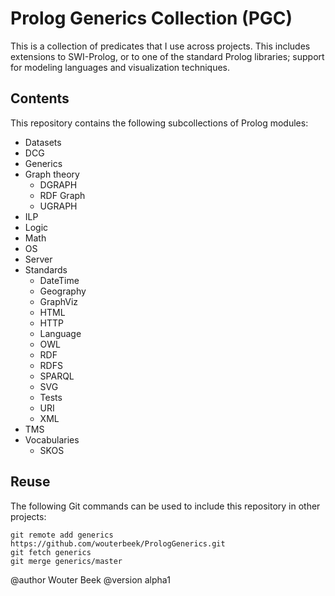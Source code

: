# Prolog Generics Collection (PGC)

This is a collection of predicates that I use across projects.
This includes extensions to SWI-Prolog,
or to one of the standard Prolog libraries;
support for modeling languages and visualization techniques.

## Contents

This repository contains the following subcollections of Prolog modules:
  * Datasets
  * DCG
  * Generics
  * Graph theory
    * DGRAPH
    * RDF Graph
    * UGRAPH
  * ILP
  * Logic
  * Math
  * OS
  * Server
  * Standards
    * DateTime
    * Geography
    * GraphViz
    * HTML
    * HTTP
    * Language
    * OWL
    * RDF
    * RDFS
    * SPARQL
    * SVG
    * Tests
    * URI
    * XML
  * TMS
  * Vocabularies
    * SKOS

## Reuse

The following Git commands can be used to include this repository in
other projects:

~~~{.bash}
git remote add generics https://github.com/wouterbeek/PrologGenerics.git
git fetch generics
git merge generics/master
~~~

@author Wouter Beek
@version alpha1

